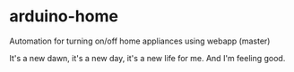# arduino-home
Automation for turning on/off home appliances using webapp (master)

It's a new dawn, it's a new day, it's a new life for me. 
And I'm feeling good.
